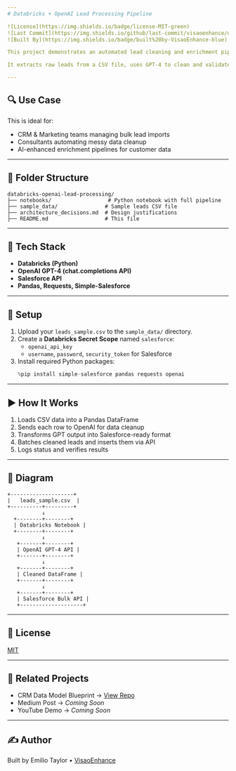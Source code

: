 ```yaml
---
# Databricks + OpenAI Lead Processing Pipeline

![License](https://img.shields.io/badge/license-MIT-green)
![Last Commit](https://img.shields.io/github/last-commit/visaoenhance/databricks-openai-lead-processing)
![Built By](https://img.shields.io/badge/built%20by-VisaoEnhance-blue)

This project demonstrates an automated lead cleaning and enrichment pipeline using **OpenAI GPT-4**, **Databricks**, and the **Salesforce Bulk API**.

It extracts raw leads from a CSV file, uses GPT-4 to clean and validate fields, and inserts them into Salesforce in batch.

---
```


## 🔍 Use Case
This is ideal for:
- CRM & Marketing teams managing bulk lead imports
- Consultants automating messy data cleanup
- AI-enhanced enrichment pipelines for customer data

---

## 📁 Folder Structure
```
databricks-openai-lead-processing/
├── notebooks/                  # Python notebook with full pipeline
├── sample_data/               # Sample leads CSV file
├── architecture_decisions.md  # Design justifications
├── README.md                  # This file
```

---

## 🧱 Tech Stack
- **Databricks (Python)**
- **OpenAI GPT-4 (chat.completions API)**
- **Salesforce API**
- **Pandas, Requests, Simple-Salesforce**

---

## 🔧 Setup
1. Upload your `leads_sample.csv` to the `sample_data/` directory.
2. Create a **Databricks Secret Scope** named `salesforce`:
   - `openai_api_key`
   - `username`, `password`, `security_token` for Salesforce
3. Install required Python packages:
   ```python
   %pip install simple-salesforce pandas requests openai
   ```

---

## ▶️ How It Works
1. Loads CSV data into a Pandas DataFrame
2. Sends each row to OpenAI for data cleanup
3. Transforms GPT output into Salesforce-ready format
4. Batches cleaned leads and inserts them via API
5. Logs status and verifies results

---

## 🧠 Diagram
```
+--------------------+
|   leads_sample.csv  |
+----------+---------+
           ↓
  +--------+--------+
  | Databricks Notebook |
  +--------+--------+
           ↓
   +-------+--------+
   | OpenAI GPT-4 API |
   +-------+--------+
           ↓
   +-------+--------+
   | Cleaned DataFrame |
   +-------+--------+
           ↓
   +-------+--------+
   | Salesforce Bulk API |
   +--------------------+
```

---

## 📜 License
[MIT](./LICENSE)

---

## 🔗 Related Projects
- CRM Data Model Blueprint → [View Repo](https://github.com/visaoenhance/crm-data-model-blueprint)
- Medium Post → *Coming Soon*
- YouTube Demo → *Coming Soon*

---

## ✍️ Author
Built by Emilio Taylor • [VisaoEnhance](https://www.visaoenhance.com) 